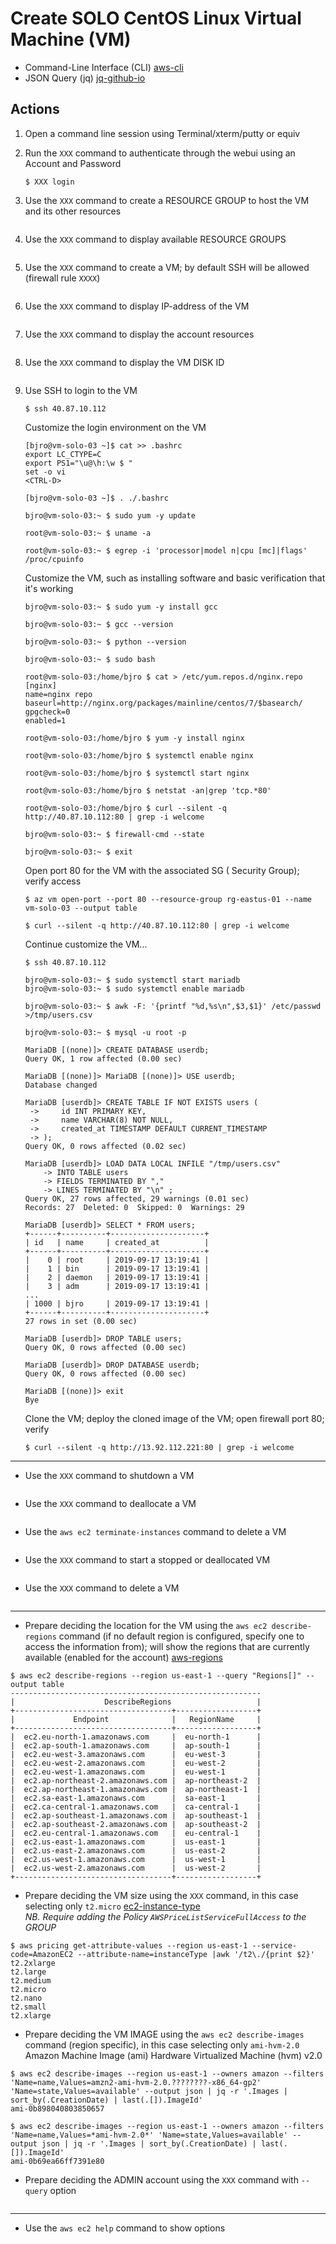 # Create SOLO CentOS Linux Virtual Machine (VM)
* Command-Line Interface (CLI) [aws-cli](https://aws.amazon.com/cli/)
* JSON Query (jq) [jq-github-io](https://stedolan.github.io/jq/)

## Actions
1. Open a command line session using Terminal/xterm/putty or equiv
1. Run the `XXX` command to authenticate through the webui using an Account and Password
    ```
    $ XXX login
    ```
1. Use the `XXX` command to create a RESOURCE GROUP to host the VM and its other resources
    ```
   ```
1. Use the `XXX` command to display available RESOURCE GROUPS
    ```
    ```
1. Use the `XXX` command to create a VM; by default SSH will be allowed (firewall rule `XXXX`)
    ```
    ```
1. Use the `XXX` command to display IP-address of the VM
    ```
    ```
1. Use the `XXX` command to display the account resources
    ```
    ```
1. Use the `XXX` command to display the VM DISK ID
    ```
    ```

1. Use SSH to login to the VM
   ```
   $ ssh 40.87.10.112
   ```
   Customize the login environment on the VM
   ```
   [bjro@vm-solo-03 ~]$ cat >> .bashrc
   export LC_CTYPE=C
   export PS1="\u@\h:\w $ "
   set -o vi
   <CTRL-D>
  
   [bjro@vm-solo-03 ~]$ . ./.bashrc
  
   bjro@vm-solo-03:~ $ sudo yum -y update
   
   root@vm-solo-03:~ $ uname -a

   root@vm-solo-03:~ $ egrep -i 'processor|model n|cpu [mc]|flags' /proc/cpuinfo

   ```
   Customize the VM, such as installing software and basic verification that it's working
   ```
   bjro@vm-solo-03:~ $ sudo yum -y install gcc
   
   bjro@vm-solo-03:~ $ gcc --version
   
   bjro@vm-solo-03:~ $ python --version
   
   bjro@vm-solo-03:~ $ sudo bash
   
   root@vm-solo-03:/home/bjro $ cat > /etc/yum.repos.d/nginx.repo
   [nginx]
   name=nginx repo
   baseurl=http://nginx.org/packages/mainline/centos/7/$basearch/
   gpgcheck=0
   enabled=1
   
   root@vm-solo-03:/home/bjro $ yum -y install nginx
   
   root@vm-solo-03:/home/bjro $ systemctl enable nginx
   
   root@vm-solo-03:/home/bjro $ systemctl start nginx
   
   root@vm-solo-03:/home/bjro $ netstat -an|grep 'tcp.*80'
   
   root@vm-solo-03:/home/bjro $ curl --silent -q http://40.87.10.112:80 | grep -i welcome
  
   bjro@vm-solo-03:~ $ firewall-cmd --state

   bjro@vm-solo-03:~ $ exit
   ```
   Open port 80 for the VM with the associated SG ( Security Group); verify access
   ```
   $ az vm open-port --port 80 --resource-group rg-eastus-01 --name vm-solo-03 --output table
  
   $ curl --silent -q http://40.87.10.112:80 | grep -i welcome
   ```
   Continue customize the VM...
   ```
   $ ssh 40.87.10.112
     
   bjro@vm-solo-03:~ $ sudo systemctl start mariadb
   bjro@vm-solo-03:~ $ sudo systemctl enable mariadb

   bjro@vm-solo-03:~ $ awk -F: '{printf "%d,%s\n",$3,$1}' /etc/passwd >/tmp/users.csv
   
   bjro@vm-solo-03:~ $ mysql -u root -p
   
   MariaDB [(none)]> CREATE DATABASE userdb;
   Query OK, 1 row affected (0.00 sec)
   
   MariaDB [(none)]> MariaDB [(none)]> USE userdb;
   Database changed
   
   MariaDB [userdb]> CREATE TABLE IF NOT EXISTS users (
    ->     id INT PRIMARY KEY,
    ->     name VARCHAR(8) NOT NULL,
    ->     created_at TIMESTAMP DEFAULT CURRENT_TIMESTAMP
    -> ); 
   Query OK, 0 rows affected (0.02 sec)
   
   MariaDB [userdb]> LOAD DATA LOCAL INFILE "/tmp/users.csv"
       -> INTO TABLE users
       -> FIELDS TERMINATED BY ","
       -> LINES TERMINATED BY "\n" ;
   Query OK, 27 rows affected, 29 warnings (0.01 sec)   
   Records: 27  Deleted: 0  Skipped: 0  Warnings: 29
   
   MariaDB [userdb]> SELECT * FROM users;
   +------+----------+---------------------+
   | id   | name     | created_at          |
   +------+----------+---------------------+
   |    0 | root     | 2019-09-17 13:19:41 |
   |    1 | bin      | 2019-09-17 13:19:41 |
   |    2 | daemon   | 2019-09-17 13:19:41 |
   |    3 | adm      | 2019-09-17 13:19:41 |
   ...
   | 1000 | bjro     | 2019-09-17 13:19:41 |
   +------+----------+---------------------+
   27 rows in set (0.00 sec)

   MariaDB [userdb]> DROP TABLE users;
   Query OK, 0 rows affected (0.00 sec)
   
   MariaDB [userdb]> DROP DATABASE userdb;
   Query OK, 0 rows affected (0.00 sec)
   
   MariaDB [(none)]> exit
   Bye
   ```
   Clone the VM; deploy the cloned image of the VM; open firewall port 80; verify
   ```
   $ curl --silent -q http://13.92.112.221:80 | grep -i welcome
   ```
***
* Use the `XXX` command to shutdown a VM
```
```
* Use the `XXX` command to deallocate a VM
```
```
* Use the `aws ec2 terminate-instances` command to delete a VM
```
```
* Use the `XXX` command to start a stopped or deallocated VM
```
```
* Use the `XXX` command to delete a VM
 ```
```
***

* Prepare deciding the location for the VM using the `aws ec2 describe-regions` command (if no default region is configured, specify one to access the information from); will show the regions  that  are  currently available (enabled for the account) [aws-regions](https://docs.aws.amazon.com/en_pv/AWSEC2/latest/UserGuide/using-regions-availability-zones.html)
 ```
$ aws ec2 describe-regions --region us-east-1 --query "Regions[]" --output table
--------------------------------------------------------
|                    DescribeRegions                   |
+-----------------------------------+------------------+
|             Endpoint              |   RegionName     |
+-----------------------------------+------------------+
|  ec2.eu-north-1.amazonaws.com     |  eu-north-1      |
|  ec2.ap-south-1.amazonaws.com     |  ap-south-1      |
|  ec2.eu-west-3.amazonaws.com      |  eu-west-3       |
|  ec2.eu-west-2.amazonaws.com      |  eu-west-2       |
|  ec2.eu-west-1.amazonaws.com      |  eu-west-1       |
|  ec2.ap-northeast-2.amazonaws.com |  ap-northeast-2  |
|  ec2.ap-northeast-1.amazonaws.com |  ap-northeast-1  |
|  ec2.sa-east-1.amazonaws.com      |  sa-east-1       |
|  ec2.ca-central-1.amazonaws.com   |  ca-central-1    |
|  ec2.ap-southeast-1.amazonaws.com |  ap-southeast-1  |
|  ec2.ap-southeast-2.amazonaws.com |  ap-southeast-2  |
|  ec2.eu-central-1.amazonaws.com   |  eu-central-1    |
|  ec2.us-east-1.amazonaws.com      |  us-east-1       |
|  ec2.us-east-2.amazonaws.com      |  us-east-2       |
|  ec2.us-west-1.amazonaws.com      |  us-west-1       |
|  ec2.us-west-2.amazonaws.com      |  us-west-2       |
+-----------------------------------+------------------+
```
* Prepare deciding the VM size using the `XXX` command, in this case selecting only `t2.micro` 
[ec2-instance-type](https://aws.amazon.com/ec2/instance-types/)
<br><i>NB. Require adding the Policy `AWSPriceListServiceFullAccess` to the GROUP</i>
```
$ aws pricing get-attribute-values --region us-east-1 --service-code=AmazonEC2 --attribute-name=instanceType |awk '/t2\./{print $2}'
t2.2xlarge
t2.large
t2.medium
t2.micro
t2.nano
t2.small
t2.xlarge
```
* Prepare deciding the VM IMAGE using the `aws ec2 describe-images` command (region specific), in this case selecting only `ami-hvm-2.0` Amazon Machine Image (ami) Hardware Virtualized Machine (hvm) v2.0
```
$ aws ec2 describe-images --region us-east-1 --owners amazon --filters 'Name=name,Values=amzn2-ami-hvm-2.0.????????-x86_64-gp2' 'Name=state,Values=available' --output json | jq -r '.Images | sort_by(.CreationDate) | last(.[]).ImageId'
ami-0b898040803850657

$ aws ec2 describe-images --region us-east-1 --owners amazon --filters 'Name=name,Values=*ami-hvm-2.0*' 'Name=state,Values=available' --output json | jq -r '.Images | sort_by(.CreationDate) | last(.[]).ImageId'
ami-0b69ea66ff7391e80
```
* Prepare deciding the ADMIN account using the `XXX` command with `--query` option
```
```
***

* Use the `aws ec2 help` command to show options
```
```
